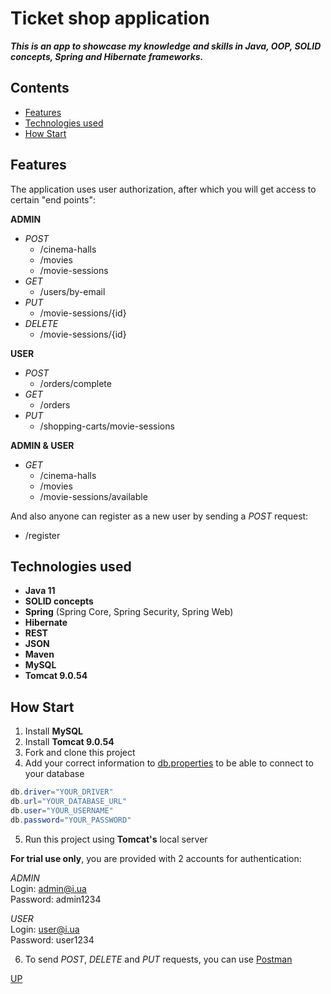 <a id="up"></a>

<h1>Ticket shop application</h1>   

___This is an app to showcase my knowledge and skills in Java, OOP, SOLID concepts, Spring and Hibernate frameworks.___






<h2>Contents</h2>

- [Features](#features)
- [Technologies used](#technologies)
- [How Start](#howStart)




<a id="features"></a>

<h2>Features</h2>



The application uses user authorization, 
after which you will get access to certain "end points":

__ADMIN__
  * _POST_ 
    * /cinema-halls
    * /movies  
    * /movie-sessions
  * _GET_
    * /users/by-email
  * _PUT_  
    * /movie-sessions/{id}
  * _DELETE_  
    * /movie-sessions/{id}  
  

__USER__
  * _POST_
    * /orders/complete
  * _GET_
    * /orders
  * _PUT_
    * /shopping-carts/movie-sessions

__ADMIN & USER__
  * _GET_
    * /cinema-halls  
    *  /movies   
    *  /movie-sessions/available   

And also anyone can register as a new user by sending a _POST_ request:
* /register










<a id="technologies"></a>

<h2>Technologies used</h2>



* __Java 11__
* __SOLID concepts__
* __Spring__ (Spring Core, Spring Security, Spring Web)
* __Hibernate__
* __REST__
* __JSON__  
* __Maven__
* __MySQL__
* __Tomcat 9.0.54__





<a id="howStart"></a>

<h2>How Start</h2>


 1. Install __MySQL__  
 2. Install __Tomcat 9.0.54__  
 3. Fork and clone this project  
 4. Add your correct information to [db.properties](src/main/resources/db.properties) to be able to connect to your database
  
```java
db.driver="YOUR_DRIVER"
db.url="YOUR_DATABASE_URL"
db.user="YOUR_USERNAME"
db.password="YOUR_PASSWORD"
```

5.  Run this project using __Tomcat's__ local server  

__For trial use only__, you are provided with 2 accounts for authentication:  

_ADMIN_         
Login: admin@i.ua  
Password: admin1234

_USER_  
Login: user@i.ua  
Password: user1234 


6. To send _POST_, _DELETE_ and _PUT_ requests, you can use [Postman](https://www.postman.com/home)  








[UP](#up)
  
